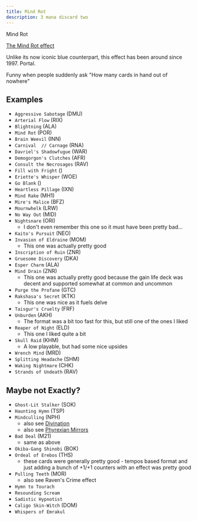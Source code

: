 ```yaml
---
title: Mind Rot
description: 3 mana discard two
---
```


Mind Rot

[The Mind Rot effect](https://www.mtgcast.com/podcasts/the-blue-envelope-podcast/posts/the-blue-envelope-podcast-episode-48-the-mind-rot-effect-1fb5e2c04a)

Unlike its now iconic blue counterpart, this effect has been around since 1997. Portal.

Funny when people suddenly ask "How many cards in hand out of nowhere"

## Examples

- `Aggressive Sabotage` (DMU)
- `Arterial Flow` (RIX)
- `Blightning` (ALA)
- `Mind Rot` (POR)
- `Brain Weevil` (INN)
- `Carnival  // Carnage` (RNA)
- `Davriel's Shadowfugue` (WAR)
- `Demogorgon's Clutches` (AFR)
- `Consult the Necrosages` (RAV)
- `Fill with Fright` ()
- `Eriette's Whisper` (WOE)
- `Go Blank` ()
- `Heartless Pillage` (IXN)
- `Mind Rake` (MH1)
- `Mire's Malice` (BFZ)
- `Mournwhelk` (LRW)
- `No Way Out` (MID)
- `Nightsnare` (ORI)
  - I don't even remember this one so it must have been pretty bad...
- `Kaito's Pursuit` (NEO)
- `Invasion of Eldraine` (MOM)
  - This one was actually pretty good
- `Inscription of Ruin` (ZNR)
- `Gruesome Discovery` (DKA)
- `Esper Charm` (ALA)
- `Mind Drain` (ZNR)
  - This one was actually pretty good because the gain life deck was decent and supported somewhat at common and uncommon
- `Purge the Profane` (GTC)
- `Rakshasa's Secret` (KTK)
  - This one was nice as it fuels delve
- `Taisgur's Cruelty` (FRF)
- `Unburden` (AKH)
  - The format was a bit too fast for this, but still one of the ones I liked
- `Reaper of Night` (ELD)
  - This one I liked quite a bit
- `Skull Raid` (KHM)
  - A low playable, but had some nice upsides
- `Wrench Mind` (MRD)
- `Splitting Headache` (SHM)
- `Waking Nightmare` (CHK)
- `Strands of Undeath` (RAV)

## Maybe not Exactly?

- `Ghost-Lit Stalker` (SOK)
- `Haunting Hymn` (TSP)
- `Mindculling` (NPH)
  - also see [Divination](./divination)
  - also see [Phyrexian Mirrors](./phyrexian-mirrors)
- `Bad Deal` (M21)
  - same as above
- `Okiba-Gang Shinobi` (BOK)
- `Ordeal of Erebos` (THS)
  - these cards were generally pretty good - tempos based format and just adding a bunch of +1/+1 counters with an effect was pretty good
- `Pulling Teeth` (MOR)
  - also see Raven's Crime effect
- `Hymn to Tourach`
- `Resounding Scream`
- `Sadistic Hypnotist`
- `Caligo Skin-Witch` (DOM)
- `Whispers of Emrakul`
